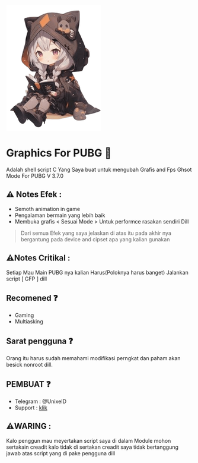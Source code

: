 ![prop text](/pidof/img/IFS.png)

# Graphics For PUBG 🍃
Adalah shell script C Yang Saya buat untuk mengubah
Grafis and Fps Ghsot Mode For PUBG V 3.7.0

## ⚠️ Notes Efek :
- Semoth animation in game 
- Pengalaman bermain yang lebih baik
- Membuka grafis < Sesuai Mode >
Untuk performce rasakan sendiri 
Dill
> Dari semua Efek yang saya jelaskan di atas itu pada akhir nya bergantung pada device and cipset apa yang kalian gunakan


## ⚠️Notes Critikal :
Setiap Mau Main PUBG nya kalian Harus(Poloknya harus banget) Jalankan script [ GFP ] dill

## Recomened ❓️
- Gaming
- Multiasking

## Sarat pengguna ❓️
Orang itu harus sudah memahami modifikasi 
perngkat dan paham akan besick nonroot dill.

## PEMBUAT ❓️
- Telegram : @UnixeID
- Support    : [klik](https://t.me/Yeye_PID)

 ## ⚠️WARING :
 Kalo penggun mau meyertakan script saya di dalam
 Module mohon sertakain creadit kalo tidak di sertakan
 creadit saya tidak bertanggung jawab atas
 script yang di pake pengguna dill
